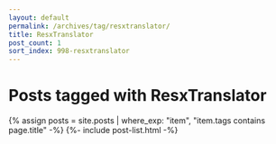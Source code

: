 ```yaml
---
layout: default
permalink: /archives/tag/resxtranslator/
title: ResxTranslator
post_count: 1
sort_index: 998-resxtranslator
---
```

<h1 class="page-heading">Posts tagged with ResxTranslator</h1>
{% assign posts = site.posts | where_exp: "item", "item.tags contains page.title" -%}
{%- include post-list.html -%}
